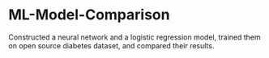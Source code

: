 # ML-Model-Comparison
Constructed a neural network and a logistic regression model, trained them on open source diabetes dataset, and compared their results.
